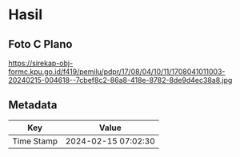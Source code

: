 # Hasil

## Foto C Plano

https://sirekap-obj-formc.kpu.go.id/f419/pemilu/pdpr/17/08/04/10/11/1708041011003-20240215-004618--7cbef8c2-86a8-418e-8782-8de9d4ec38a8.jpg


## Metadata

| Key        | Value               |
| ---------- | ------------------- |
| Time Stamp | 2024-02-15 07:02:30 |



